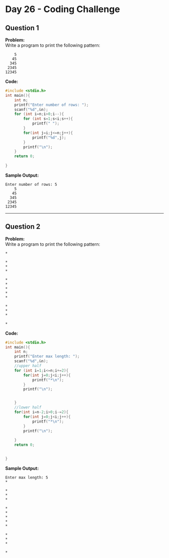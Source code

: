# Day 26 - Coding Challenge

## Question 1  
**Problem:**  
Write a program to print the following pattern:
```
    5
   45
  345
 2345
12345
```

**Code:**  
```c
#include <stdio.h>
int main(){
    int n;
    printf("Enter number of rows: ");
    scanf("%d",&n);
    for (int i=n;i>0;i--){
        for (int s=1;s<i;s++){
            printf(" ");
        }
        for(int j=i;j<=n;j++){
            printf("%d",j);
        }
        printf("\n");
    }
    return 0;
    
}

```

**Sample Output:**  
```
Enter number of rows: 5
    5
   45
  345
 2345
12345
```

---

## Question 2  
**Problem:**  
Write a program to print the following pattern:
```
*

*
*
*

*
*
*
*
*

*
*
*

* 
```

**Code:**  
```c
#include <stdio.h>
int main(){
    int n;
    printf("Enter max length: ");
    scanf("%d",&n);
    //upper half
    for (int i=1;i<=n;i+=2){
        for(int j=0;j<i;j++){
            printf("*\n");
        }
        printf("\n");


    }
    //lower half
    for(int i=n-2;i>0;i-=2){
        for(int j=0;j<i;j++){
            printf("*\n");
        }
        printf("\n");
        
    }
    return 0;

    
}

```

**Sample Output:**  
```
Enter max length: 5
*

*
*
*

*
*
*
*
*

*
*
*

*
```
